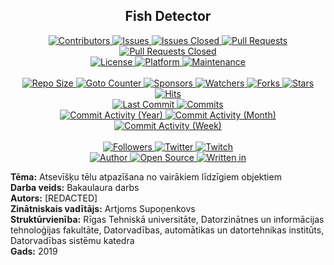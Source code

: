 <p align="center">
	<h2 align="center"><b>Fish Detector</b></h2>
</p>

<p align="center">
	<a href="https://github.com/greencomfytea/fish_detector/graphs/contributors">
		<img alt="Contributors" src="https://custom-icon-badges.demolab.com/github/contributors/greencomfytea/fish_detector?logo=person-add" />
	</a>
	<a href="https://github.com/greencomfytea/fish_detector/issues">
		<img alt="Issues" src="https://custom-icon-badges.demolab.com/github/issues/greencomfytea/fish_detector?logo=issue-opened" />
	</a>
	<a href="https://github.com/greencomfytea/fish_detector/issues">
		<img alt="Issues Closed" src="https://custom-icon-badges.demolab.com/github/issues-closed/greencomfytea/fish_detector?logo=issue-closed" />
	</a>
	<a href="https://github.com/greencomfytea/fish_detector/pulls">
		<img alt="Pull Requests" src="https://custom-icon-badges.demolab.com/github/issues-pr/greencomfytea/fish_detector?logo=git-pull-request" />
	</a>
	<a href="https://github.com/greencomfytea/fish_detector/pulls">
		<img alt="Pull Requests Closed" src="https://custom-icon-badges.demolab.com/github/issues-pr-closed/greencomfytea/fish_detector?logo=git-pull-request-closed" />
	</a>
	<br>
	<a href="https://github.com/greencomfytea/fish_detector/blob/main/LICENSE">
		<img alt="License" src="https://custom-icon-badges.demolab.com/github/license/greencomfytea/fish_detector?logo=law" />
	</a>
	<a href="">
		<img alt="Platform" src="https://custom-icon-badges.demolab.com/badge/platform-win-blue?logo=device-desktop" />
	</a>
	<a href="">
		<img alt="Maintenance" src="https://custom-icon-badges.demolab.com/maintenance/no/2023?logo=tools" />
	</a>
	<br>
	<br>
	<a href="">
		<img alt="Repo Size" src="https://custom-icon-badges.demolab.com/github/repo-size/greencomfytea/fish_detector?logo=database" />
	</a>
	<a href="">
		<img alt="Goto Counter" src="https://custom-icon-badges.demolab.com/github/search/greencomfytea/fish_detector/goto?logo=git-compare" />
	</a>
	<a href="https://github.com/sponsors/greencomfytea">
		<img alt="Sponsors" src="https://custom-icon-badges.demolab.com/github/sponsors/greencomfytea?logo=heart" />
	</a>
	<a href="https://github.com/GreenComfyTea/fish_detector/watchers">
		<img alt="Watchers" src="https://custom-icon-badges.demolab.com/github/watchers/greencomfytea/fish_detector?logo=eye" />
	</a>
	<a href="https://github.com/greencomfytea/fish_detector/forks">
		<img alt="Forks" src="https://custom-icon-badges.demolab.com/github/forks/greencomfytea/fish_detector?logo=repo-forked" />
	</a>
	<a href="https://github.com/greencomfytea/fish_detector/stargazers">
		<img alt="Stars" src="https://custom-icon-badges.demolab.com/github/stars/greencomfytea/fish_detector?logo=star" />
	</a>
	<a href="https://github.com/greencomfytea/fish_detector/graphs/traffic">
		<img alt="Hits" src="https://custom-icon-badges.demolab.com/endpoint?url=https://hits.dwyl.com/greencomfytea/fish_detector.json?color=blue&logo=eye" />
	</a>
	<br>
	<a href="https://github.com/greencomfytea/fish_detector/commits/main">
		<img alt="Last Commit" src="https://custom-icon-badges.demolab.com/github/last-commit/greencomfytea/fish_detector?logo=git-commit" />
	</a>
	<a href="https://github.com/greencomfytea/fish_detector/commits/main">
		<img alt="Commits" src="https://custom-icon-badges.demolab.com/github/commit-activity/t/greencomfytea/fish_detector?logo=git-commit" />
	</a>
	<br>
	<a href="https://github.com/greencomfytea/fish_detector/graphs/commit-activity">
		<img alt="Commit Activity (Year)" src="https://custom-icon-badges.demolab.com/github/commit-activity/y/greencomfytea/fish_detector?logo=pulse" />
	</a>
	<a href="https://github.com/greencomfytea/fish_detector/graphs/commit-activity">
		<img alt="Commit Activity (Month)" src="https://custom-icon-badges.demolab.com/github/commit-activity/m/greencomfytea/fish_detector?logo=pulse" />
	</a>
	<a href="https://github.com/greencomfytea/fish_detector/graphs/commit-activity">
		<img alt="Commit Activity (Week)" src="https://custom-icon-badges.demolab.com/github/commit-activity/w/greencomfytea/fish_detector?logo=pulse" />
	</a>
	<br>
	<br>
	<a href="https://github.com/greencomfytea?tab=followers">
		<img alt="Followers" src="https://custom-icon-badges.demolab.com/github/followers/greencomfytea?logo=people" />
	</a>
	<a href="https://twitter.com/greencomfytea">
		<img alt="Twitter" src="https://img.shields.io/twitter/follow/greencomfytea?logo=twitter" />
	</a>
	<a href="https://www.twitch.tv/greencomfytea">
		<img alt="Twitch" src="https://img.shields.io/twitch/status/greencomfytea?logo=twitch" />
	</a>
	<br>
	<a href="https://github.com/greencomfytea">
		<img alt="Author" src="https://custom-icon-badges.demolab.com/badge/author-GreenComfyTea-green?logo=person" />
	</a>
	<a href="https://github.com/topics/open-source">
		<img alt="Open Source" src="https://img.shields.io/badge/open%20source-%20yes-brightgreen?logo=openvpn" />
	</a>
	<a href="https://cursey.github.io/reframework-book/index.html#lua-scripting">
		<img alt="Written in" src="https://custom-icon-badges.demolab.com/badge/written%20in-c%23-178600?logo=terminal" />
	</a>
</p>

**Tēma:** Atsevīšķu tēlu atpazīšana no vairākiem līdzīgiem objektiem\
**Darba veids:** Bakaulaura darbs\
**Autors:** [REDACTED]  
**Zinātniskais vadītājs:** Artjoms Supoņenkovs\
**Struktūrvienība:** Rīgas Tehniskā universitāte, Datorzinātnes un informācijas tehnoloģijas fakultāte, Datorvadības, automātikas un   datortehnikas institūts, Datorvadības sistēmu katedra\
**Gads:** 2019
